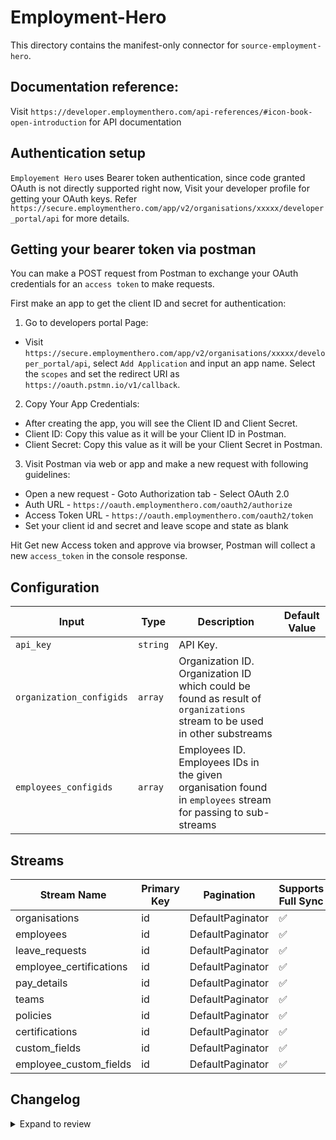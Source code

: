 # Employment-Hero
This directory contains the manifest-only connector for `source-employment-hero`.

## Documentation reference:
Visit `https://developer.employmenthero.com/api-references/#icon-book-open-introduction` for API documentation

## Authentication setup
`Employement Hero` uses Bearer token authentication, since code granted OAuth is not directly supported right now, Visit your developer profile for getting your OAuth keys. Refer `https://secure.employmenthero.com/app/v2/organisations/xxxxx/developer_portal/api` for more details.

## Getting your bearer token via postman

You can make a POST request from Postman to exchange your OAuth credentials for an `access token` to make requests.

First make an app to get the client ID and secret for authentication:

1. Go to developers portal Page:
- Visit `https://secure.employmenthero.com/app/v2/organisations/xxxxx/developer_portal/api`, select `Add Application` and input an app name. Select the `scopes` and set the redirect URI as `https://oauth.pstmn.io/v1/callback`.

2. Copy Your App Credentials:
 - After creating the app, you will see the Client ID and Client Secret.
 - Client ID: Copy this value as it will be your Client ID in Postman.
 - Client Secret: Copy this value as it will be your Client Secret in Postman.

3. Visit Postman via web or app and make a new request with following guidelines:
 - Open a new request - Goto Authorization tab - Select OAuth 2.0
 - Auth URL - `https://oauth.employmenthero.com/oauth2/authorize`
 - Access Token URL - `https://oauth.employmenthero.com/oauth2/token`
 - Set your client id and secret and leave scope and state as blank

Hit Get new Access token and approve via browser, Postman will collect a new `access_token` in the console response.

## Configuration

| Input | Type | Description | Default Value |
|-------|------|-------------|---------------|
| `api_key` | `string` | API Key.  |  |
| `organization_configids` | `array` | Organization ID. Organization ID which could be found as result of `organizations` stream to be used in other substreams |  |
| `employees_configids` | `array` | Employees ID. Employees IDs in the given organisation found in `employees` stream for passing to sub-streams |  |

## Streams
| Stream Name | Primary Key | Pagination | Supports Full Sync | Supports Incremental |
|-------------|-------------|------------|---------------------|----------------------|
| organisations | id | DefaultPaginator | ✅ |  ❌  |
| employees | id | DefaultPaginator | ✅ |  ❌  |
| leave_requests | id | DefaultPaginator | ✅ |  ❌  |
| employee_certifications | id | DefaultPaginator | ✅ |  ❌  |
| pay_details | id | DefaultPaginator | ✅ |  ❌  |
| teams | id | DefaultPaginator | ✅ |  ❌  |
| policies | id | DefaultPaginator | ✅ |  ❌  |
| certifications | id | DefaultPaginator | ✅ |  ❌  |
| custom_fields | id | DefaultPaginator | ✅ |  ❌  |
| employee_custom_fields | id | DefaultPaginator | ✅ |  ❌  |

## Changelog

<details>
  <summary>Expand to review</summary>

| Version | Date | Pull Request | Subject |
| ------------------ | ------------ | --- | ---------------- |
| 0.0.21 | 2025-05-03 | [59446](https://github.com/airbytehq/airbyte/pull/59446) | Update dependencies |
| 0.0.20 | 2025-04-26 | [58910](https://github.com/airbytehq/airbyte/pull/58910) | Update dependencies |
| 0.0.19 | 2025-04-19 | [57832](https://github.com/airbytehq/airbyte/pull/57832) | Update dependencies |
| 0.0.18 | 2025-04-05 | [57283](https://github.com/airbytehq/airbyte/pull/57283) | Update dependencies |
| 0.0.17 | 2025-03-29 | [56521](https://github.com/airbytehq/airbyte/pull/56521) | Update dependencies |
| 0.0.16 | 2025-03-22 | [55970](https://github.com/airbytehq/airbyte/pull/55970) | Update dependencies |
| 0.0.15 | 2025-03-08 | [55320](https://github.com/airbytehq/airbyte/pull/55320) | Update dependencies |
| 0.0.14 | 2025-03-01 | [54455](https://github.com/airbytehq/airbyte/pull/54455) | Update dependencies |
| 0.0.13 | 2025-02-15 | [53716](https://github.com/airbytehq/airbyte/pull/53716) | Update dependencies |
| 0.0.12 | 2025-02-08 | [53322](https://github.com/airbytehq/airbyte/pull/53322) | Update dependencies |
| 0.0.11 | 2025-02-01 | [52817](https://github.com/airbytehq/airbyte/pull/52817) | Update dependencies |
| 0.0.10 | 2025-01-25 | [52347](https://github.com/airbytehq/airbyte/pull/52347) | Update dependencies |
| 0.0.9 | 2025-01-18 | [51681](https://github.com/airbytehq/airbyte/pull/51681) | Update dependencies |
| 0.0.8 | 2025-01-11 | [51081](https://github.com/airbytehq/airbyte/pull/51081) | Update dependencies |
| 0.0.7 | 2024-12-28 | [50526](https://github.com/airbytehq/airbyte/pull/50526) | Update dependencies |
| 0.0.6 | 2024-12-21 | [50024](https://github.com/airbytehq/airbyte/pull/50024) | Update dependencies |
| 0.0.5 | 2024-12-14 | [49489](https://github.com/airbytehq/airbyte/pull/49489) | Update dependencies |
| 0.0.4 | 2024-12-12 | [49190](https://github.com/airbytehq/airbyte/pull/49190) | Update dependencies |
| 0.0.3 | 2024-11-04 | [47819](https://github.com/airbytehq/airbyte/pull/47819) | Update dependencies |
| 0.0.2 | 2024-10-28 | [47632](https://github.com/airbytehq/airbyte/pull/47632) | Update dependencies |
| 0.0.1 | 2024-09-25 | [45888](https://github.com/airbytehq/airbyte/pull/45888) | Initial release by [@btkcodedev](https://github.com/btkcodedev) via Connector Builder |

</details>
